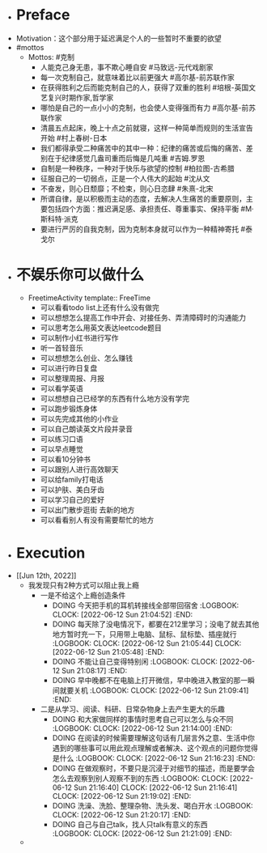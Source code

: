 - # Preface
- Motivation：这个部分用于延迟满足个人的一些暂时不重要的欲望
- #mottos
	- Mottos: #克制
		- 人能克己身无患，事不欺心睡自安   #马致远-元代戏剧家
		- 每一次克制自己，就意味着比以前更强大 #高尔基-前苏联作家
		- 在获得胜利之后而能克制自己的人，获得了双重的胜利  #培根-英国文艺复兴时期作家,哲学家
		- 哪怕是自己的一点小小的克制，也会使人变得强而有力 #高尔基-前苏联作家
		- 清晨五点起床，晚上十点之前就寝，这样一种简单而规则的生活宣告开始  #村上春树-日本
		- 我们都得承受二种痛苦中的其中一种：纪律的痛苦或后悔的痛苦、差别在于纪律感觉几盎司重而后悔是几吨重 #吉姆.罗恩
		- 自制是一种秩序，一种对于快乐与欲望的控制  #柏拉图-古希腊
		- 征服自己的一切弱点，正是一个人伟大的起始  #沈从文
		- 不奋发，则心日颓靡；不检束，则心日恣肆 #朱熹-北宋
		- 所谓自律，是以积极而主动的态度，去解决人生痛苦的重要原则，主要包括四个方面：推迟满足感、承担责任、尊重事实、保持平衡 #M·斯科特·派克
		- 要进行严厉的自我克制，因为克制本身就可以作为一种精神寄托 #泰戈尔
- # 不娱乐你可以做什么
	- FreetimeActivity
	  template:: FreeTime
		- 可以看看todo list上还有什么没有做完
		- 可以想想怎么提高工作中开会、对接任务、弄清障碍时的沟通能力
		- 可以思考怎么用英文表达leetcode题目
		- 可以制作小红书进行写作
		- 听一首轻音乐
		- 可以想想怎么创业、怎么赚钱
		- 可以进行昨日复盘
		- 可以整理周报、月报
		- 可以看学英语
		- 可以想想自己已经学的东西有什么地方没有学完
		- 可以跑步锻炼身体
		- 可以先完成其他的小作业
		- 可以自己朗读英文片段并录音
		- 可以练习口语
		- 可以早点睡觉
		- 可以看10分钟书
		- 可以跟别人进行高效聊天
		- 可以给family打电话
		- 可以护肤、美白牙齿
		- 可以学习自己的爱好
		- 可以出门散步逛街 去新的地方
		- 可以看看别人有没有需要帮忙的地方
- # Execution
- [[Jun 12th, 2022]]
	- 我发现只有2种方式可以阻止我上瘾
		- 一是不给这个上瘾创造条件
			- DOING 今天把手机的耳机转接线全部带回宿舍
			  :LOGBOOK:
			  CLOCK: [2022-06-12 Sun 21:04:52]
			  :END:
			- DOING 每天除了没电情况下，都要在212里学习；没电了就去其他地方暂时充一下，只用带上电脑、鼠标、鼠标垫、插座就行
			  :LOGBOOK:
			  CLOCK: [2022-06-12 Sun 21:05:44]
			  CLOCK: [2022-06-12 Sun 21:05:48]
			  :END:
			- DOING 不能让自己变得特别闲
			  :LOGBOOK:
			  CLOCK: [2022-06-12 Sun 21:08:17]
			  :END:
			- DOING 早中晚都不在电脑上打开微信，早中晚进入教室的那一瞬间就要关机 
			  :LOGBOOK:
			  CLOCK: [2022-06-12 Sun 21:09:41]
			  :END:
		- 二是从学习、阅读、科研、日常杂物身上去产生更大的乐趣
			- DOING 和大家做同样的事情时思考自己可以怎么与众不同 
			  :LOGBOOK:
			  CLOCK: [2022-06-12 Sun 21:14:00]
			  :END:
			- DOING 在阅读的时候需要理解这句话有几层言外之意、生活中你遇到的哪些事可以用此观点理解或者解决、这个观点的问题你觉得是什么 
			  :LOGBOOK:
			  CLOCK: [2022-06-12 Sun 21:16:23]
			  :END:
			- DOING 在做观察时，不要只是沉浸于对细节的描述，而是要学会怎么去观察到别人观察不到的东西 
			  :LOGBOOK:
			  CLOCK: [2022-06-12 Sun 21:16:40]
			  CLOCK: [2022-06-12 Sun 21:16:41]
			  CLOCK: [2022-06-12 Sun 21:19:02]
			  :END:
			- DOING 洗澡、洗脸、整理杂物、洗头发、喝白开水 
			  :LOGBOOK:
			  CLOCK: [2022-06-12 Sun 21:20:17]
			  :END:
			- DOING 自己与自己talk，找人只talk有意义的东西  
			  :LOGBOOK:
			  CLOCK: [2022-06-12 Sun 21:21:09]
			  :END:
	-